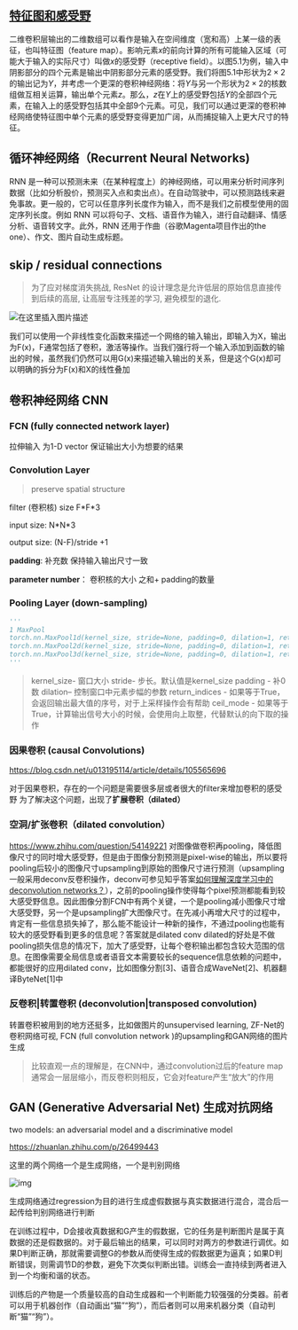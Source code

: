 ## [特征图和感受野](https://tangshusen.me/Dive-into-DL-PyTorch/#/chapter05_CNN/5.1_conv-layer?id=_516-特征图和感受野)

二维卷积层输出的二维数组可以看作是输入在空间维度（宽和高）上某一级的表征，也叫特征图（feature map）。影响元素$x$的前向计算的所有可能输入区域（可能大于输入的实际尺寸）叫做$x$的感受野（receptive field）。以图5.1为例，输入中阴影部分的四个元素是输出中阴影部分元素的感受野。我们将图5.1中形状为$2 \times 2$的输出记为$Y$，并考虑一个更深的卷积神经网络：将$Y$与另一个形状为$2 \times 2$的核数组做互相关运算，输出单个元素$z$。那么，$z$在$Y$上的感受野包括$Y$的全部四个元素，在输入上的感受野包括其中全部9个元素。可见，我们可以通过更深的卷积神经网络使特征图中单个元素的感受野变得更加广阔，从而捕捉输入上更大尺寸的特征。

## 循环神经网络（Recurrent Neural Networks)

RNN 是一种可以预测未来（在某种程度上）的神经网络，可以用来分析时间序列数据（比如分析股价，预测买入点和卖出点）。在自动驾驶中，可以预测路线来避免事故。更一般的，它可以任意序列长度作为输入，而不是我们之前模型使用的固定序列长度。例如 RNN 可以将句子、文档、语音作为输入，进行自动翻译、情感分析、语音转文字。此外，RNN 还用于作曲（谷歌Magenta项目作出的the one）、作文、图片自动生成标题。

## skip / residual connections

> 为了应对梯度消失挑战, ResNet 的设计理念是允许低层的原始信息直接传到后续的高层, 让高层专注残差的学习, 避免模型的退化.

![在这里插入图片描述](https://img-blog.csdnimg.cn/20200327153848581.png?x-oss-process=image/watermark,type_ZmFuZ3poZW5naGVpdGk,shadow_10,text_aHR0cHM6Ly9ibG9nLmNzZG4ubmV0L2NodWNodXM=,size_16,color_FFFFFF,t_70)

我们可以使用一个非线性变化函数来描述一个网络的输入输出，即输入为X，输出为F(x)，F通常包括了卷积，激活等操作。当我们强行将一个输入添加到函数的输出的时候，虽然我们仍然可以用G(x)来描述输入输出的关系，但是这个G(x)却可以明确的拆分为F(x)和X的线性叠加

## 卷积神经网络 CNN

### FCN (fully connected network layer)

拉伸输入 为1-D vector 保证输出大小为想要的结果

### Convolution Layer

> preserve spatial structure

filter (卷积核) size F\*F\*3 

input size: N\*N\*3 

output size:  (N-F)/stride +1 

**padding**: 补充数 保持输入输出尺寸一致

**parameter number**： 卷积核的大小 之和+ padding的数量

### Pooling Layer (down-sampling)

```python
'''
1 MaxPool
torch.nn.MaxPool1d(kernel_size, stride=None, padding=0, dilation=1, return_indices=False, ceil_mode=False)
torch.nn.MaxPool2d(kernel_size, stride=None, padding=0, dilation=1, return_indices=False, ceil_mode=False)
torch.nn.MaxPool3d(kernel_size, stride=None, padding=0, dilation=1, return_indices=False, ceil_mode=False)
'''

```

>kernel_size- 窗口大小
>stride- 步长。默认值是kernel_size
>padding - 补0数
>dilation– 控制窗口中元素步幅的参数
>return_indices - 如果等于True，会返回输出最大值的序号，对于上采样操作会有帮助
>ceil_mode - 如果等于True，计算输出信号大小的时候，会使用向上取整，代替默认的向下取的操作



### 因果卷积 (causal Convolutions)

https://blog.csdn.net/u013195114/article/details/105565696

对于因果卷积，存在的一个问题是需要很多层或者很大的filter来增加卷积的感受野
为了解决这个问题，出现了**扩展卷积（dilated）**

### 空洞/扩张卷积（dilated convolution）

https://www.zhihu.com/question/54149221
对图像做卷积再pooling，降低图像尺寸的同时增大感受野，但是由于图像分割预测是pixel-wise的输出，所以要将pooling后较小的图像尺寸upsampling到原始的图像尺寸进行预测（upsampling一般采用deconv反卷积操作，deconv可参见知乎答案[如何理解深度学习中的deconvolution networks？](https://www.zhihu.com/question/43609045/answer/132235276)），之前的pooling操作使得每个pixel预测都能看到较大感受野信息。因此图像分割FCN中有两个关键，一个是pooling减小图像尺寸增大感受野，另一个是upsampling扩大图像尺寸。在先减小再增大尺寸的过程中，肯定有一些信息损失掉了，那么能不能设计一种新的操作，不通过pooling也能有较大的感受野看到更多的信息呢？答案就是dilated conv 
dilated的好处是不做pooling损失信息的情况下，加大了感受野，让每个卷积输出都包含较大范围的信息。在图像需要全局信息或者语音文本需要较长的sequence信息依赖的问题中，都能很好的应用dilated conv，比如图像分割[3]、语音合成WaveNet[2]、机器翻译ByteNet[1]中

### 反卷积|转置卷积 (deconvolution|transposed convolution)
转置卷积被用到的地方还挺多，比如做图片的unsupervised learning, ZF-Net的卷积网络可视, FCN (full convolution network )的upsampling和GAN网络的图片生成

> 比较直观一点的理解是，在CNN中，通过convolution过后的feature map通常会一层层缩小，而反卷积则相反，它会对feature产生“放大”的作用 

## GAN (Generative Adversarial Net) 生成对抗网络

two models: an adversarial model and a discriminative model

https://zhuanlan.zhihu.com/p/26499443

这里的两个网络一个是生成网络，一个是判别网络

![img](https://pic4.zhimg.com/80/v2-51892332cee9db5811d011ee36225377_720w.jpg)

生成网络通过regression为目的进行生成虚假数据与真实数据进行混合，混合后一起传给判别网络进行判断

在训练过程中，D会接收真数据和G产生的假数据，它的任务是判断图片是属于真数据的还是假数据的。对于最后输出的结果，可以同时对两方的参数进行调优。如果D判断正确，那就需要调整G的参数从而使得生成的假数据更为逼真；如果D判断错误，则需调节D的参数，避免下次类似判断出错。训练会一直持续到两者进入到一个均衡和谐的状态。

训练后的产物是一个质量较高的自动生成器和一个判断能力较强强的分类器。前者可以用于机器创作（自动画出“猫”“狗”），而后者则可以用来机器分类（自动判断“猫”“狗”）。